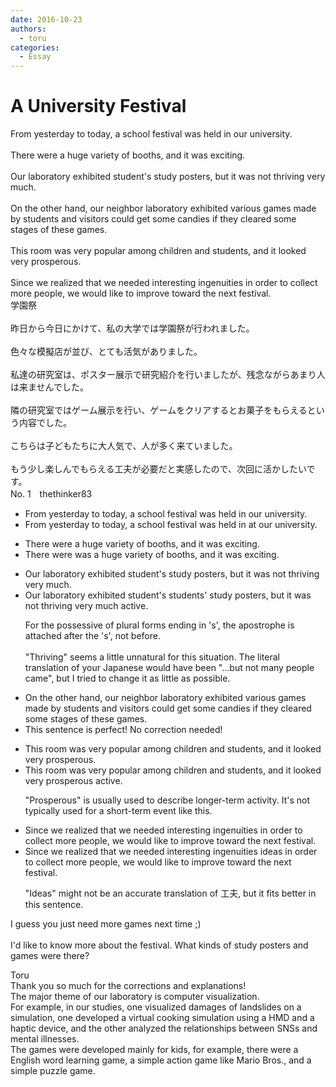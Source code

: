 ```yaml
---
date: 2016-10-23
authors:
  - toru
categories:
  - Essay
---
```


<h1 id="subject_show">A University Festival</h1>
<div class="date" hidden>Oct 23, 2016 15:44</div>
<div id="post"><div id="body_show_ori">
From yesterday to today, a school festival was held in our university.<br/><br/>There were a huge variety of booths, and it was exciting.<br/><br/>Our laboratory exhibited student's study posters, but it was not thriving very much.<br/><br/>On the other hand, our neighbor laboratory exhibited various games made by students and visitors could get some candies if they cleared some stages of these games.<br/><br/>This room was very popular among children and students, and it looked very prosperous.<br/><br/>Since we realized that we needed interesting ingenuities in order to collect more people, we would like to improve toward the next festival. 
</div></div>

<!-- more -->

<div id="post_ja"><div id="body_show_mo">
学園祭<br/><br/>昨日から今日にかけて、私の大学では学園祭が行われました。<br/><br/>色々な模擬店が並び、とても活気がありました。<br/><br/>私達の研究室は、ポスター展示で研究紹介を行いましたが、残念ながらあまり人は来ませんでした。<br/><br/>隣の研究室ではゲーム展示を行い、ゲームをクリアするとお菓子をもらえるという内容でした。<br/><br/>こちらは子どもたちに大人気で、人が多く来ていました。<br/><br/>もう少し楽しんでもらえる工夫が必要だと実感したので、次回に活かしたいです。
</div></div>
<div id="block"><div class="first_name"> No. 1　<span class="just_name">thethinker83</span></div><div id="block2">
<ul class="correction_field">
<li class="incorrect">From yesterday to today, a school festival was held in our university.</li>
<li class="corrected correct">
From yesterday to today, a school festival was held <span class="sline"><span class="f_red">in</span></span> <span class="f_blue">at </span>our university.
</li>
</ul>
<ul class="correction_field">
<li class="incorrect">There were a huge variety of booths, and it was exciting.</li>
<li class="corrected correct">
There <span class="sline"><span class="f_red">were</span></span> <span class="f_blue">was </span>a huge variety of booths, and it was exciting.
</li>
</ul>
<ul class="correction_field">
<li class="incorrect">Our laboratory exhibited student's study posters, but it was not thriving very much.</li>
<li class="corrected correct">
Our laboratory exhibited <span class="sline"><span class="f_red">student's</span></span> <span class="f_blue">students' </span>study posters, but it was not <span class="sline"><span class="f_red">thriving</span></span> very <span class="sline"><span class="f_red">much</span></span> <span class="f_blue">active</span>.
<p class="correction_comment">For the possessive of plural forms ending in 's', the apostrophe is attached after the 's', not before.<br/><br/>"Thriving" seems a little unnatural for this situation.  The literal translation of your Japanese would have been "...but not many people came", but I tried to change it as little as possible.</p>
</li>
</ul>
<ul class="correction_field">
<li class="incorrect">On the other hand, our neighbor laboratory exhibited various games made by students and visitors could get some candies if they cleared some stages of these games.</li>
<li class="corrected perfect">This sentence is perfect! No correction needed!</li>
</ul>
<ul class="correction_field">
<li class="incorrect">This room was very popular among children and students, and it looked very prosperous.</li>
<li class="corrected correct">
This room was very popular among children and students, and it looked very <span class="sline"><span class="f_red">prosperous</span></span> <span class="f_blue">active</span>.
<p class="correction_comment">"Prosperous" is usually used to describe longer-term activity.  It's not typically used for a short-term event like this.</p>
</li>
</ul>
<ul class="correction_field">
<li class="incorrect">Since we realized that we needed interesting ingenuities in order to collect more people, we would like to improve toward the next festival.</li>
<li class="corrected correct">
Since we realized that we needed interesting <span class="sline"><span class="f_red">ingenuities</span></span> <span class="f_blue">ideas</span> in order to collect more people, we would like to improve toward the next festival.
<p class="correction_comment">"Ideas" might not be an accurate translation of 工夫, but it fits better in this sentence.</p>
</li>
</ul>
<p class="comment_small">
 I guess you just need more games next time ;)
 <br/>
 <br/>
 I'd like to know more about the festival.  What kinds of study posters and games were there?
</p>

</div><div class="name"><span class="just_name">Toru</span><br>
Thank you so much for the corrections and explanations!<br/>The major theme of our laboratory is computer visualization.<br/>For example, in our studies, one visualized damages of landslides on a simulation, one developed a virtual cooking simulation using a HMD and a haptic device, and the other analyzed the relationships between SNSs and mental illnesses.<br/>The games were developed mainly for kids, for example, there were a English word learning game, a simple action game like Mario Bros., and a simple puzzle game.
</div>
</div>
